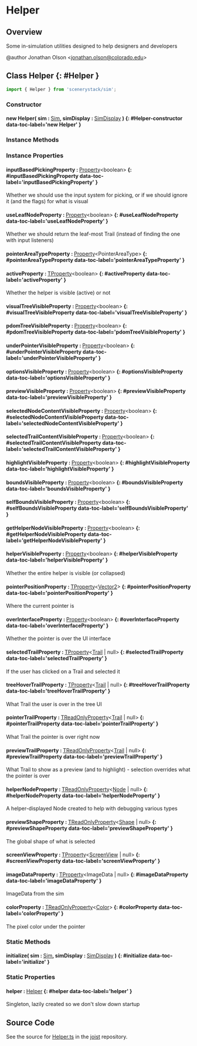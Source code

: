 # Helper

## Overview

Some in-simulation utilities designed to help designers and developers

@author Jonathan Olson &lt;jonathan.olson@colorado.edu&gt;

## Class Helper {: #Helper }


```js
import { Helper } from 'scenerystack/sim';
```
### Constructor

#### new Helper( sim : <span style="font-weight: 400;">[Sim](../sim/Sim.md)</span>, simDisplay : <span style="font-weight: 400;">[SimDisplay](../sim/SimDisplay.md)</span> ) {: #Helper-constructor data-toc-label='new Helper' }

### Instance Methods



### Instance Properties

#### inputBasedPickingProperty : <span style="font-weight: 400;">[Property](../axon/Property.md)&lt;<span style="color: hsla(calc(var(--md-hue) + 180deg),80%,40%,1);">boolean</span>&gt;</span> {: #inputBasedPickingProperty data-toc-label='inputBasedPickingProperty' }

Whether we should use the input system for picking, or if we should ignore it (and the flags) for what is visual

#### useLeafNodeProperty : <span style="font-weight: 400;">[Property](../axon/Property.md)&lt;<span style="color: hsla(calc(var(--md-hue) + 180deg),80%,40%,1);">boolean</span>&gt;</span> {: #useLeafNodeProperty data-toc-label='useLeafNodeProperty' }

Whether we should return the leaf-most Trail (instead of finding the one with input listeners)

#### pointerAreaTypeProperty : <span style="font-weight: 400;">[Property](../axon/Property.md)&lt;PointerAreaType&gt;</span> {: #pointerAreaTypeProperty data-toc-label='pointerAreaTypeProperty' }

#### activeProperty : <span style="font-weight: 400;">[TProperty](../axon/TProperty.md)&lt;<span style="color: hsla(calc(var(--md-hue) + 180deg),80%,40%,1);">boolean</span>&gt;</span> {: #activeProperty data-toc-label='activeProperty' }

Whether the helper is visible (active) or not

#### visualTreeVisibleProperty : <span style="font-weight: 400;">[Property](../axon/Property.md)&lt;<span style="color: hsla(calc(var(--md-hue) + 180deg),80%,40%,1);">boolean</span>&gt;</span> {: #visualTreeVisibleProperty data-toc-label='visualTreeVisibleProperty' }

#### pdomTreeVisibleProperty : <span style="font-weight: 400;">[Property](../axon/Property.md)&lt;<span style="color: hsla(calc(var(--md-hue) + 180deg),80%,40%,1);">boolean</span>&gt;</span> {: #pdomTreeVisibleProperty data-toc-label='pdomTreeVisibleProperty' }

#### underPointerVisibleProperty : <span style="font-weight: 400;">[Property](../axon/Property.md)&lt;<span style="color: hsla(calc(var(--md-hue) + 180deg),80%,40%,1);">boolean</span>&gt;</span> {: #underPointerVisibleProperty data-toc-label='underPointerVisibleProperty' }

#### optionsVisibleProperty : <span style="font-weight: 400;">[Property](../axon/Property.md)&lt;<span style="color: hsla(calc(var(--md-hue) + 180deg),80%,40%,1);">boolean</span>&gt;</span> {: #optionsVisibleProperty data-toc-label='optionsVisibleProperty' }

#### previewVisibleProperty : <span style="font-weight: 400;">[Property](../axon/Property.md)&lt;<span style="color: hsla(calc(var(--md-hue) + 180deg),80%,40%,1);">boolean</span>&gt;</span> {: #previewVisibleProperty data-toc-label='previewVisibleProperty' }

#### selectedNodeContentVisibleProperty : <span style="font-weight: 400;">[Property](../axon/Property.md)&lt;<span style="color: hsla(calc(var(--md-hue) + 180deg),80%,40%,1);">boolean</span>&gt;</span> {: #selectedNodeContentVisibleProperty data-toc-label='selectedNodeContentVisibleProperty' }

#### selectedTrailContentVisibleProperty : <span style="font-weight: 400;">[Property](../axon/Property.md)&lt;<span style="color: hsla(calc(var(--md-hue) + 180deg),80%,40%,1);">boolean</span>&gt;</span> {: #selectedTrailContentVisibleProperty data-toc-label='selectedTrailContentVisibleProperty' }

#### highlightVisibleProperty : <span style="font-weight: 400;">[Property](../axon/Property.md)&lt;<span style="color: hsla(calc(var(--md-hue) + 180deg),80%,40%,1);">boolean</span>&gt;</span> {: #highlightVisibleProperty data-toc-label='highlightVisibleProperty' }

#### boundsVisibleProperty : <span style="font-weight: 400;">[Property](../axon/Property.md)&lt;<span style="color: hsla(calc(var(--md-hue) + 180deg),80%,40%,1);">boolean</span>&gt;</span> {: #boundsVisibleProperty data-toc-label='boundsVisibleProperty' }

#### selfBoundsVisibleProperty : <span style="font-weight: 400;">[Property](../axon/Property.md)&lt;<span style="color: hsla(calc(var(--md-hue) + 180deg),80%,40%,1);">boolean</span>&gt;</span> {: #selfBoundsVisibleProperty data-toc-label='selfBoundsVisibleProperty' }

#### getHelperNodeVisibleProperty : <span style="font-weight: 400;">[Property](../axon/Property.md)&lt;<span style="color: hsla(calc(var(--md-hue) + 180deg),80%,40%,1);">boolean</span>&gt;</span> {: #getHelperNodeVisibleProperty data-toc-label='getHelperNodeVisibleProperty' }

#### helperVisibleProperty : <span style="font-weight: 400;">[Property](../axon/Property.md)&lt;<span style="color: hsla(calc(var(--md-hue) + 180deg),80%,40%,1);">boolean</span>&gt;</span> {: #helperVisibleProperty data-toc-label='helperVisibleProperty' }

Whether the entire helper is visible (or collapsed)

#### pointerPositionProperty : <span style="font-weight: 400;">[TProperty](../axon/TProperty.md)&lt;[Vector2](../dot/Vector2.md)&gt;</span> {: #pointerPositionProperty data-toc-label='pointerPositionProperty' }

Where the current pointer is

#### overInterfaceProperty : <span style="font-weight: 400;">[Property](../axon/Property.md)&lt;<span style="color: hsla(calc(var(--md-hue) + 180deg),80%,40%,1);">boolean</span>&gt;</span> {: #overInterfaceProperty data-toc-label='overInterfaceProperty' }

Whether the pointer is over the UI interface

#### selectedTrailProperty : <span style="font-weight: 400;">[TProperty](../axon/TProperty.md)&lt;[Trail](../scenery/Trail.md) | <span style="color: hsla(calc(var(--md-hue) + 180deg),80%,40%,1);">null</span>&gt;</span> {: #selectedTrailProperty data-toc-label='selectedTrailProperty' }

If the user has clicked on a Trail and selected it

#### treeHoverTrailProperty : <span style="font-weight: 400;">[TProperty](../axon/TProperty.md)&lt;[Trail](../scenery/Trail.md) | <span style="color: hsla(calc(var(--md-hue) + 180deg),80%,40%,1);">null</span>&gt;</span> {: #treeHoverTrailProperty data-toc-label='treeHoverTrailProperty' }

What Trail the user is over in the tree UI

#### pointerTrailProperty : <span style="font-weight: 400;">[TReadOnlyProperty](../axon/TReadOnlyProperty.md)&lt;[Trail](../scenery/Trail.md) | <span style="color: hsla(calc(var(--md-hue) + 180deg),80%,40%,1);">null</span>&gt;</span> {: #pointerTrailProperty data-toc-label='pointerTrailProperty' }

What Trail the pointer is over right now

#### previewTrailProperty : <span style="font-weight: 400;">[TReadOnlyProperty](../axon/TReadOnlyProperty.md)&lt;[Trail](../scenery/Trail.md) | <span style="color: hsla(calc(var(--md-hue) + 180deg),80%,40%,1);">null</span>&gt;</span> {: #previewTrailProperty data-toc-label='previewTrailProperty' }

What Trail to show as a preview (and to highlight) - selection overrides what the pointer is over

#### helperNodeProperty : <span style="font-weight: 400;">[TReadOnlyProperty](../axon/TReadOnlyProperty.md)&lt;[Node](../scenery/Node.md) | <span style="color: hsla(calc(var(--md-hue) + 180deg),80%,40%,1);">null</span>&gt;</span> {: #helperNodeProperty data-toc-label='helperNodeProperty' }

A helper-displayed Node created to help with debugging various types

#### previewShapeProperty : <span style="font-weight: 400;">[TReadOnlyProperty](../axon/TReadOnlyProperty.md)&lt;[Shape](../kite/Shape.md) | <span style="color: hsla(calc(var(--md-hue) + 180deg),80%,40%,1);">null</span>&gt;</span> {: #previewShapeProperty data-toc-label='previewShapeProperty' }

The global shape of what is selected

#### screenViewProperty : <span style="font-weight: 400;">[TProperty](../axon/TProperty.md)&lt;[ScreenView](../sim/ScreenView.md) | <span style="color: hsla(calc(var(--md-hue) + 180deg),80%,40%,1);">null</span>&gt;</span> {: #screenViewProperty data-toc-label='screenViewProperty' }

#### imageDataProperty : <span style="font-weight: 400;">[TProperty](../axon/TProperty.md)&lt;ImageData | <span style="color: hsla(calc(var(--md-hue) + 180deg),80%,40%,1);">null</span>&gt;</span> {: #imageDataProperty data-toc-label='imageDataProperty' }

ImageData from the sim

#### colorProperty : <span style="font-weight: 400;">[TReadOnlyProperty](../axon/TReadOnlyProperty.md)&lt;[Color](../scenery/Color.md)&gt;</span> {: #colorProperty data-toc-label='colorProperty' }

The pixel color under the pointer

### Static Methods

#### initialize( sim : <span style="font-weight: 400;">[Sim](../sim/Sim.md)</span>, simDisplay : <span style="font-weight: 400;">[SimDisplay](../sim/SimDisplay.md)</span> ) {: #initialize data-toc-label='initialize' }

### Static Properties

#### helper : <span style="font-weight: 400;">[Helper](../sim/Helper.md)</span> {: #helper data-toc-label='helper' }

Singleton, lazily created so we don't slow down startup



## Source Code

See the source for [Helper.ts](https://github.com/phetsims/joist/blob/main/js/Helper.ts) in the [joist](https://github.com/phetsims/joist) repository.
